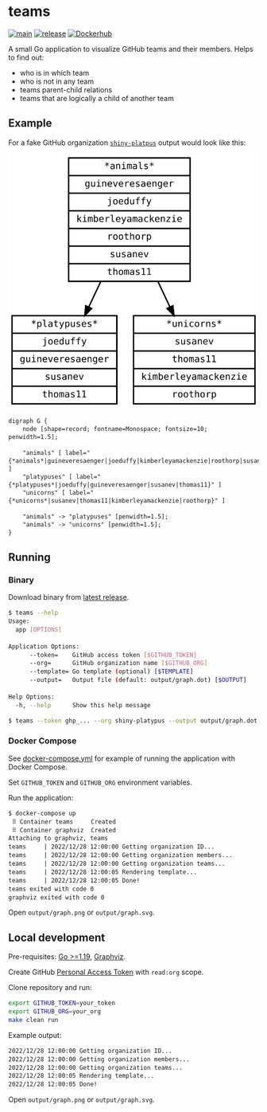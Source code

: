 # teams

[![main](https://github.com/chuhlomin/teams/actions/workflows/main.yml/badge.svg)](https://github.com/chuhlomin/teams/actions/workflows/main.yml)
[![release](https://github.com/chuhlomin/teams/actions/workflows/release.yml/badge.svg)](https://github.com/chuhlomin/teams/actions/workflows/release.yml)
[![Dockerhub](https://img.shields.io/badge/docker-hub-4988CC)](https://hub.docker.com/repository/docker/chuhlomin/teams)

A small Go application to visualize GitHub teams and their members.
Helps to find out:

- who is in which team
- who is not in any team
- teams parent-child relations
- teams that are logically a child of another team

## Example

For a fake GitHub organization [`shiny-platpus`](https://github.com/shiny-platypus/demo-universe/blob/main/teams.yaml) output would look like this:

![Example output](example_graph.svg)

```graphviz
digraph G {
    node [shape=record; fontname=Monospace; fontsize=10; penwidth=1.5];

    "animals" [ label="{*animals*|guineveresaenger|joeduffy|kimberleyamackenzie|roothorp|susanev|thomas11}" ]
    "platypuses" [ label="{*platypuses*|joeduffy|guineveresaenger|susanev|thomas11}" ]
    "unicorns" [ label="{*unicorns*|susanev|thomas11|kimberleyamackenzie|roothorp}" ]

    "animals" -> "platypuses" [penwidth=1.5];
    "animals" -> "unicorns" [penwidth=1.5];
}
```

## Running

### Binary

Download binary from [latest release](https://github.com/chuhlomin/teams/releases/latest).

```bash
$ teams --help
Usage:
  app [OPTIONS]

Application Options:
      --token=    GitHub access token [$GITHUB_TOKEN]
      --org=      GitHub organization name [$GITHUB_ORG]
      --template= Go template (optional) [$TEMPLATE]
      --output=   Output file (default: output/graph.dot) [$OUTPUT]

Help Options:
  -h, --help      Show this help message
```

```bash
$ teams --token ghp_... --org shiny-platypus --output output/graph.dot
```

### Docker Compose

See [docker-compose.yml](docker-compose.yml) for example of running the application with Docker Compose.

Set `GITHUB_TOKEN` and `GITHUB_ORG` environment variables.

Run the application:

```bash
$ docker-compose up
 ⠿ Container teams     Created
 ⠿ Container graphviz  Created
Attaching to graphviz, teams
teams     | 2022/12/28 12:00:00 Getting organization ID...
teams     | 2022/12/28 12:00:00 Getting organization members...
teams     | 2022/12/28 12:00:00 Getting organization teams...
teams     | 2022/12/28 12:00:05 Rendering template...
teams     | 2022/12/28 12:00:05 Done!
teams exited with code 0
graphviz exited with code 0
```

Open `output/graph.png` or `output/graph.svg`.

## Local development

Pre-requisites: [Go >=1.19](https://go.dev/dl/), [Graphviz](http://graphviz.org/download/).

Create GitHub [Personal Access Token](https://github.com/settings/tokens/new) with `read:org` scope.

Clone repository and run:

```bash
export GITHUB_TOKEN=your_token
export GITHUB_ORG=your_org
make clean run
```

Example output:

```bash
2022/12/28 12:00:00 Getting organization ID...
2022/12/28 12:00:00 Getting organization members...
2022/12/28 12:00:00 Getting organization teams...
2022/12/28 12:00:05 Rendering template...
2022/12/28 12:00:05 Done!
```

Open `output/graph.png` or `output/graph.svg`.
